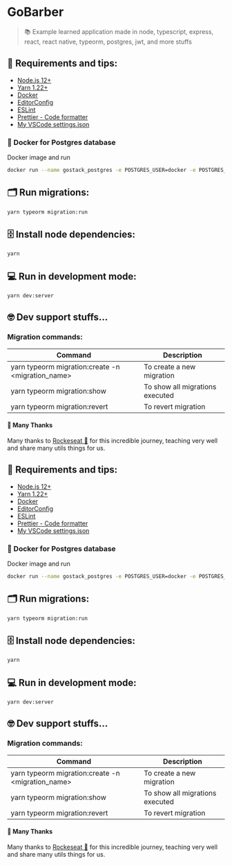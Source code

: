 # GoBarber

> 📚 Example learned application made in node, typescript, express, react, react native, typeorm, postgres, jwt, and more stuffs

## 📌 Requirements and tips:

- [Node.js 12+](https://nodejs.org/en/)
- [Yarn 1.22+](https://yarnpkg.com/)
- [Docker](https://docs.docker.com/docker-for-windows/install/)
- [EditorConfig](https://marketplace.visualstudio.com/items?itemName=EditorConfig.EditorConfig)
- [ESLint](https://marketplace.visualstudio.com/items?itemName=dbaeumer.vscode-eslint)
- [Prettier - Code formatter](https://marketplace.visualstudio.com/items?itemName=esbenp.prettier-vscod)
- [My VSCode settings.json](https://gist.github.com/rafaelpivatto/b4d77ca681941d68ceed6f1c7ca12c3f)

### 🐳 Docker for Postgres database

Docker  image and run
```bash
docker run --name gostack_postgres -e POSTGRES_USER=docker -e POSTGRES_PASSWORD=docker -p 5432:5432 -d postgres
```

## 🗂 Run migrations:

```bash
yarn typeorm migration:run
```

## 🗄 Install node dependencies:

```bash
yarn
```

## 💻 Run in development mode:

```bash
yarn dev:server
```

## 🤓 Dev support stuffs...

### Migration commands:

| Command | Description |
| ------- | ----------- |
| yarn typeorm migration:create -n <migration_name> | To create a new migration |
| yarn typeorm migration:show | To show all migrations executed |
| yarn typeorm migration:revert | To revert migration |


#### 🎉 Many Thanks

Many thanks to [Rockeseat 🚀](https://rocketseat.com.br/) for this incredible journey, teaching very well and share many utils things for us.



## 📌 Requirements and tips:

- [Node.js 12+](https://nodejs.org/en/)
- [Yarn 1.22+](https://yarnpkg.com/)
- [Docker](https://docs.docker.com/docker-for-windows/install/)
- [EditorConfig](https://marketplace.visualstudio.com/items?itemName=EditorConfig.EditorConfig)
- [ESLint](https://marketplace.visualstudio.com/items?itemName=dbaeumer.vscode-eslint)
- [Prettier - Code formatter](https://marketplace.visualstudio.com/items?itemName=esbenp.prettier-vscod)
- [My VSCode settings.json](https://gist.github.com/rafaelpivatto/b4d77ca681941d68ceed6f1c7ca12c3f)

### 🐳 Docker for Postgres database

Docker  image and run
```bash
docker run --name gostack_postgres -e POSTGRES_USER=docker -e POSTGRES_PASSWORD=docker -p 5432:5432 -d postgres
```

## 🗂 Run migrations:

```bash
yarn typeorm migration:run
```

## 🗄 Install node dependencies:

```bash
yarn
```

## 💻 Run in development mode:

```bash
yarn dev:server
```

## 🤓 Dev support stuffs...

### Migration commands:

| Command | Description |
| ------- | ----------- |
| yarn typeorm migration:create -n <migration_name> | To create a new migration |
| yarn typeorm migration:show | To show all migrations executed |
| yarn typeorm migration:revert | To revert migration |


#### 🎉 Many Thanks

Many thanks to [Rockeseat 🚀](https://rocketseat.com.br/) for this incredible journey, teaching very well and share many utils things for us.


